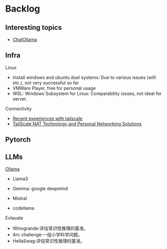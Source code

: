 # Backlog



## Interesting topics

- [ChatOllama](https://github.com/sugarforever/chat-ollama?tab=readme-ov-file)



## Infra

Linux

- Install windows and ubuntu duel systems: Due to various issues (wifi etc.), not very successful so far
-  VMWare Player, free for personal usage
- WSL: Windows Subsystem for Linux: Comparability issues, not ideal for server. 

Connectivity

- [Recent experiences with tailscale](https://blog.laisky.com/p/tailscale)
- [TailScale NAT Technology and Personal Networking Solutions](https://blog.laisky.com/p/tailscale-nat/?lang=en)

## Pytorch



## LLMs

[Ollama](https://github.com/ollama/ollama)

- Llama3

- Gemma: google deepmind
- Mistral
- codellama

Evlauate

- Winogrande:评估常识性推理的基准。
- Arc challenge:一组小学科学问题。
- HellaSwag:评估常识性推理的基准。






